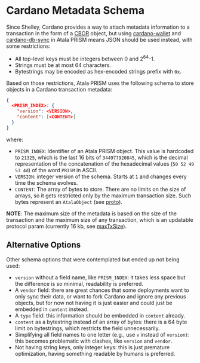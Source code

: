 
# Cardano Metadata Schema

Since Shelley, Cardano provides a way to attach metadata information to a
transaction in the form of a [CBOR](https://cbor.io/) object, but using
[cardano-wallet](https://github.com/input-output-hk/cardano-wallet) and
[cardano-db-sync](https://github.com/input-output-hk/cardano-db-sync) in Atala
PRISM means JSON should be used instead, with some restrictions:
                                      
  - All top-level keys must be integers between 0 and 2<sup>64</sup>-1.
  - Strings must be at most 64 characters.
  - Bytestrings may be encoded as hex-encoded strings prefix with `0x`.

Based on those restrictions, Atala PRISM uses the following schema to store
objects in a Cardano transaction metadata:
```json
{
  <PRISM_INDEX>: {
    "version": <VERSION>,
    "content": [<CONTENT>]
  }
}
```
where:
  - `PRISM_INDEX`: Identifier of an Atala PRISM object. This value is hardcoded
  to `21325`, which is the last 16 bits of `344977920845`, which is the decimal
  representation of the concatenation of the hexadecimal values
  (`50 52 49 53 4d`) of the word `PRISM` in ASCII.
  - `VERSION`: integer version of the schema. Starts at `1` and changes every
  time the schema evolves.
  - `CONTENT`: The array of bytes to store. There are no limits on the size of
  arrays, so it gets restricted only by the maximum transaction size. Such bytes
  represent an `AtalaObject` (see
  [proto](https://github.com/input-output-hk/atala/blob/develop/credentials-verification/protos/node_internal.proto#L18)).

**NOTE**: The maximum size of the metadata is based on the size of the transaction
and the maximum size of any transaction, which is an updatable protocol param
(currently 16 kb, see
[maxTxSize](https://github.com/input-output-hk/cardano-node/blob/master/configuration/cardano/mainnet-shelley-genesis.json#L13)).

## Alternative Options

Other schema options that were contemplated but ended up not being used:

  - `version` without a field name, like `PRISM_INDEX`: it takes less space but
  the difference is so minimal, readability is preferred.
  - A `vendor` field: there are great chances that some deployments want to
  only sync their data, or want to fork Cardano and ignore any previous objects,
  but for now not having it is just easier and could just be embedded in
  `content` instead.
  - A `type` field: this information should be embedded in `content` already.
  - `content` as a bytestring instead of an array of bytes: there is a 64 byte
  limit on bytestrings, which restricts the field unnecessarily.
  - Simplifying all field names to one letter (e.g., use `v` instead of
  `version`): this becomes problematic with clashes, like `version` and `vendor`.
  - Not having string keys, only integer keys: this is just premature
  optimization, having something readable by humans is preferred.
